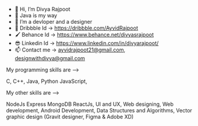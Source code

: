 - 👋 Hi, I’m Divya Rajpoot
- 🌱 Java is my way
- 👀 I’m a devloper and a designer
- 💞️ Dribbble Id -> https://dribbble.com/AyvidRajpoot
- 🖌️ Behance Id -> https://www.behance.net/divyasrajpoot
- 😎 Linkedin Id -> https://www.linkedin.com/in/divyarajpoot/
- 📫 Contact me -> ayvidrajpoot21@gmail.com, designwithdivya@gmail.com



My programming skills are --> 
 
C, 
C++,
Java,
Python
JavaScript, 
 



My other skills are --> 

NodeJs
Express
MongoDB
ReactJs, 
UI and UX, 
Web designing, 
Web development, 
Android Development, 
Data Structures and Algorithms, 
Vector graphic design (Gravit designer, Figma & Adobe XD)
